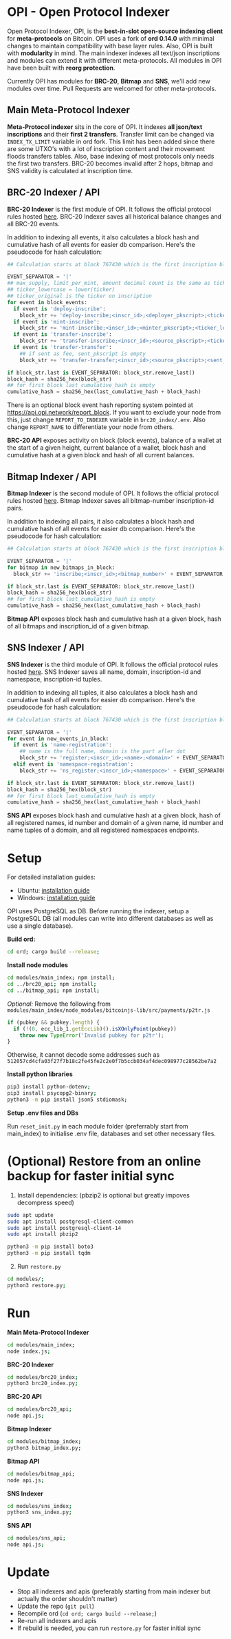 # OPI - Open Protocol Indexer

Open Protocol Indexer, OPI, is the **best-in-slot open-source indexing client** for **meta-protocols** on Bitcoin.
OPI uses a fork of **ord 0.14.0** with minimal changes to maintain compatibility with base layer rules. Also, OPI is built with **modularity** in mind. The main indexer indexes all text/json inscriptions and modules can extend it with different meta-protocols.
All modules in OPI have been built with **reorg protection**.

Currently OPI has modules for **BRC-20**, **Bitmap** and **SNS**, we'll add new modules over time. Pull Requests are welcomed for other meta-protocols.

## Main Meta-Protocol Indexer

**Meta-Protocol indexer** sits in the core of OPI. It indexes **all json/text inscriptions** and their **first 2 transfers**.
Transfer limit can be changed via `INDEX_TX_LIMIT` variable in ord fork. This limit has been added since there are some UTXO's with a lot of inscription content and their movement floods transfers tables. Also, base indexing of most protocols only needs the first two transfers. BRC-20 becomes invalid after 2 hops, bitmap and SNS validity is calculated at inscription time.

## BRC-20 Indexer / API

**BRC-20 Indexer** is the first module of OPI. It follows the official protocol rules hosted [here](https://layer1.gitbook.io/layer1-foundation/protocols/brc-20/indexing). BRC-20 Indexer saves all historical balance changes and all BRC-20 events.

In addition to indexing all events, it also calculates a block hash and cumulative hash of all events for easier db comparison. Here's the pseudocode for hash calculation:
```python
## Calculation starts at block 767430 which is the first inscription block

EVENT_SEPARATOR = '|'
## max_supply, limit_per_mint, amount decimal count is the same as ticker's decimals (no trailing dot if decimals is 0)
## ticker_lowercase = lower(ticker)
## ticker_original is the ticker on inscription
for event in block_events:
  if event is 'deploy-inscribe':
    block_str += 'deploy-inscribe;<inscr_id>;<deployer_pkscript>;<ticker_lowercase>;<ticker_original>;<max_supply>;<decimals>;<limit_per_mint>;<is_self_mint("true" or "false")>' + EVENT_SEPARATOR
  if event is 'mint-inscribe':
    block_str += 'mint-inscribe;<inscr_id>;<minter_pkscript>;<ticker_lowercase>;<ticker_original>;<amount>;<parent_id("" if null)>' + EVENT_SEPARATOR
  if event is 'transfer-inscribe':
    block_str += 'transfer-inscribe;<inscr_id>;<source_pkscript>;<ticker_lowercase>;<ticker_original>;<amount>' + EVENT_SEPARATOR
  if event is 'transfer-transfer':
    ## if sent as fee, sent_pkscript is empty
    block_str += 'transfer-transfer;<inscr_id>;<source_pkscript>;<sent_pkscript>;<ticker_lowercase>;<ticker_original>;<amount>' + EVENT_SEPARATOR

if block_str.last is EVENT_SEPARATOR: block_str.remove_last()
block_hash = sha256_hex(block_str)
## for first block last_cumulative_hash is empty
cumulative_hash = sha256_hex(last_cumulative_hash + block_hash)
```

There is an optional block event hash reporting system pointed at https://api.opi.network/report_block. If you want to exclude your node from this, just change `REPORT_TO_INDEXER` variable in `brc20_index/.env`.
Also change `REPORT_NAME` to differentiate your node from others.

**BRC-20 API** exposes activity on block (block events), balance of a wallet at the start of a given height, current balance of a wallet, block hash and cumulative hash at a given block and hash of all current balances.

## Bitmap Indexer / API

**Bitmap Indexer** is the second module of OPI. It follows the official protocol rules hosted [here](https://gitbook.bitmap.land/bitmap-theory-whitepaper/theory). Bitmap Indexer saves all bitmap-number inscription-id pairs.

In addition to indexing all pairs, it also calculates a block hash and cumulative hash of all events for easier db comparison. Here's the pseudocode for hash calculation:

```python
## Calculation starts at block 767430 which is the first inscription block

EVENT_SEPARATOR = '|'
for bitmap in new_bitmaps_in_block:
  block_str += 'inscribe;<inscr_id>;<bitmap_number>' + EVENT_SEPARATOR

if block_str.last is EVENT_SEPARATOR: block_str.remove_last()
block_hash = sha256_hex(block_str)
## for first block last_cumulative_hash is empty
cumulative_hash = sha256_hex(last_cumulative_hash + block_hash)
```

**Bitmap API** exposes block hash and cumulative hash at a given block, hash of all bitmaps and inscription_id of a given bitmap.

## SNS Indexer / API

**SNS Indexer** is the third module of OPI. It follows the official protocol rules hosted [here](https://docs.satsnames.org/sats-names/sns-spec/index-names). SNS Indexer saves all name, domain, inscription-id and namespace, inscription-id tuples.

In addition to indexing all tuples, it also calculates a block hash and cumulative hash of all events for easier db comparison. Here's the pseudocode for hash calculation:

```python
## Calculation starts at block 767430 which is the first inscription block

EVENT_SEPARATOR = '|'
for event in new_events_in_block:
  if event is 'name-registration':
    ## name is the full name, domain is the part afler dot
    block_str += 'register;<inscr_id>;<name>;<domain>' + EVENT_SEPARATOR
  elif event is 'namespace-registration':
    block_str += 'ns_register;<inscr_id>;<namespace>' + EVENT_SEPARATOR

if block_str.last is EVENT_SEPARATOR: block_str.remove_last()
block_hash = sha256_hex(block_str)
## for first block last_cumulative_hash is empty
cumulative_hash = sha256_hex(last_cumulative_hash + block_hash)
```

**SNS API** exposes block hash and cumulative hash at a given block, hash of all registered names, id number and domain of a given name, id number and name tuples of a domain, and all registered namespaces endpoints.

# Setup

For detailed installation guides:
- Ubuntu: [installation guide](INSTALL.ubuntu.md)
- Windows: [installation guide](INSTALL.windows.md)

OPI uses PostgreSQL as DB. Before running the indexer, setup a PostgreSQL DB (all modules can write into different databases as well as use a single database).

**Build ord:**
```bash
cd ord; cargo build --release;
```

**Install node modules**
```bash
cd modules/main_index; npm install;
cd ../brc20_api; npm install;
cd ../bitmap_api; npm install;
```
*Optional:*
Remove the following from `modules/main_index/node_modules/bitcoinjs-lib/src/payments/p2tr.js`
```js
if (pubkey && pubkey.length) {
  if (!(0, ecc_lib_1.getEccLib)().isXOnlyPoint(pubkey))
    throw new TypeError('Invalid pubkey for p2tr');
}
```
Otherwise, it cannot decode some addresses such as `512057cd4cfa03f27f7b18c2fe45fe2c2e0f7b5ccb034af4dec098977c28562be7a2`

**Install python libraries**
```bash
pip3 install python-dotenv;
pip3 install psycopg2-binary;
python3 -m pip install json5 stdiomask;
```

**Setup .env files and DBs**

Run `reset_init.py` in each module folder (preferrably start from main_index) to initialise .env file, databases and set other necessary files.

# (Optional) Restore from an online backup for faster initial sync

1) Install dependencies: (pbzip2 is optional but greatly impoves decompress speed)

```bash
sudo apt update
sudo apt install postgresql-client-common
sudo apt install postgresql-client-14
sudo apt install pbzip2

python3 -m pip install boto3
python3 -m pip install tqdm
```

2) Run `restore.py`

```bash
cd modules/;
python3 restore.py;
```

# Run

**Main Meta-Protocol Indexer**
```bash
cd modules/main_index;
node index.js;
```

**BRC-20 Indexer**
```bash
cd modules/brc20_index;
python3 brc20_index.py;
```

**BRC-20 API**
```bash
cd modules/brc20_api;
node api.js;
```

**Bitmap Indexer**
```bash
cd modules/bitmap_index;
python3 bitmap_index.py;
```

**Bitmap API**
```bash
cd modules/bitmap_api;
node api.js;
```

**SNS Indexer**
```bash
cd modules/sns_index;
python3 sns_index.py;
```

**SNS API**
```bash
cd modules/sns_api;
node api.js;
```

# Update

- Stop all indexers and apis (preferably starting from main indexer but actually the order shouldn't matter)
- Update the repo (`git pull`)
- Recompile ord (`cd ord; cargo build --release;`)
- Re-run all indexers and apis
- If rebuild is needed, you can run `restore.py` for faster initial sync
